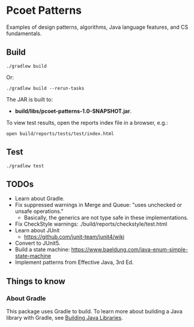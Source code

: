 # Pcoet Patterns

Examples of design patterns, algorithms, Java language features, and CS fundamentals.

## Build

    ./gradlew build

Or:

    ./gradlew build --rerun-tasks
    
The JAR is built to:
 
 * **build/libs/pcoet-patterns-1.0-SNAPSHOT.jar**.

To view test results, open the reports index file in a browser, e.g.:

    open build/reports/tests/test/index.html

## Test

    ./gradlew test

## TODOs
* Learn about Gradle.
* Fix suppressed warnings in Merge and Queue: "uses unchecked or unsafe operations."
  * Basically, the generics are not type safe in these implementations.
* Fix CheckStyle warnings: ./build/reports/checkstyle/test.html
* Learn about JUnit
  * https://github.com/junit-team/junit4/wiki
* Convert to JUnit5.
* Build a state machine: https://www.baeldung.com/java-enum-simple-state-machine
* Implement patterns from Effective Java, 3rd Ed.
  
## Things to know

### About Gradle

This package uses Gradle to build. To learn more about building a Java library with Gradle, see [Building Java Libraries](https://guides.gradle.org/building-java-libraries/).